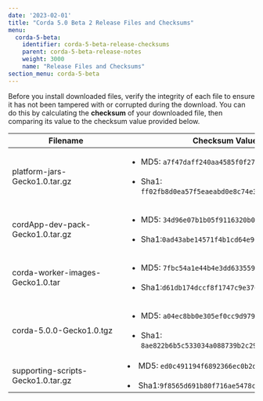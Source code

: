 ```yaml
---
date: '2023-02-01'
title: "Corda 5.0 Beta 2 Release Files and Checksums"
menu:
  corda-5-beta:
    identifier: corda-5-beta-release-checksums
    parent: corda-5-beta-release-notes
    weight: 3000
    name: "Release Files and Checksums"
section_menu: corda-5-beta
---
```


Before you install downloaded files, verify the integrity of each file to ensure it has not been tampered with or corrupted during the download. You can do this by calculating the **checksum** of your downloaded file, then comparing its value to the checksum value provided below.

| <div style="width:220px">Filename</div> | Checksum Value                                                                                                                                                                             |
|---------------------------------------|-----------------------------------------------------------------------------------------------------------------------------------------------------------------------------------------|
| platform-jars-Gecko1.0.tar.gz                 | <ul><li> MD5: `a7f47daff240aa4585f0f276cd75e2c4` </li> <br><li> Sha1: `ff02fb8d0ea57f5eaeabd0e8c74e38ebc25189b3`</li></ul>                                                                                                          |
| cordApp-dev-pack-Gecko1.0.tar.gz                    |<ul><li> MD5: `34d96e07b1b05f9116320b0f0ab57e00`</li><br><li> Sha1:`0ad43abe14571f4b1cd64e900712e8585030e6a7`</li></ul>                                                                                                                                       |
| corda-worker-images-Gecko1.0.tar                         |<ul><li> MD5: `7fbc54a1e44b4e3dd63355965b0fe302`</li> <br> <li> Sha1:`d61db174dccf8f1747c9e37014f3ba573cc972bd`  </li></ul>                                                                                                                                     |
| corda-5.0.0-Gecko1.0.tgz                         | <ul><li> MD5: `a04ec8bb0e305ef0cc9d9794f2bf6c56`</li> <br> <li> Sha1: `8ae822b6b5c533034a088739b2c29fd17259176e`</li></ul> |
| supporting-scripts-Gecko1.0.tar.gz                        |<uk> <li> MD5: `ed0c491194f6892366ec0b2df314c94d` </li> <br>  <li> Sha1:`9f8565d691b80f716ae5478c85e18000283c4405` </li></ul>                                                          |